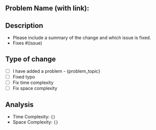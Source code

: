## Problem Name (with link): 

## Description
- Please include a summary of the change and which issue is fixed.
- Fixes #(issue)

## Type of change
- [ ] I have added a problem - {problem_topic}
- [ ] Fixed typo
- [ ] Fix time complexity  
- [ ] Fix space complexity

## Analysis
- Time Complexity: `{}` 
- Space Complexity: `{}`
